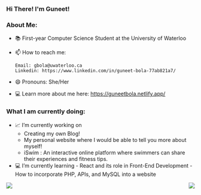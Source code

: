 ### Hi There! I'm Guneet!

<!--
**GuneetBola/GuneetBola** is a ✨ _special_ ✨ repository because its `README.md` (this file) appears on your GitHub profile.
-->

### About Me:
- 📚 First-year Computer Science Student at the University of Waterloo
- 📫 How to reach me: 

      Email: gbola@uwaterloo.ca
      Linkedin: https://www.linkedin.com/in/guneet-bola-77ab821a7/
- 😄 Pronouns: She/Her
- 💻 Learn more about me here: https://guneetbola.netlify.app/ 

### What I am currently doing:
- 📈 I’m currently working on 
     - Creating my own Blog!
     - My personal website where I would be able to tell you more about myself!
     - iSwim : An interactive online platform where swimmers can share their experiences and fitness tips.
- 💻 I’m currently learning 
      - React and its role in Front-End Development
      - How to incorporate PHP, APIs, and MySQL into a website




<img align="left" src="https://github-readme-stats.vercel.app/api//?username=GuneetBola&theme=<THEME_NAME>" />
<img align="right" src="https://github-readme-stats.vercel.app/api/top-langs/?username=GuneetBola&theme=<THEME_NAME>" />





